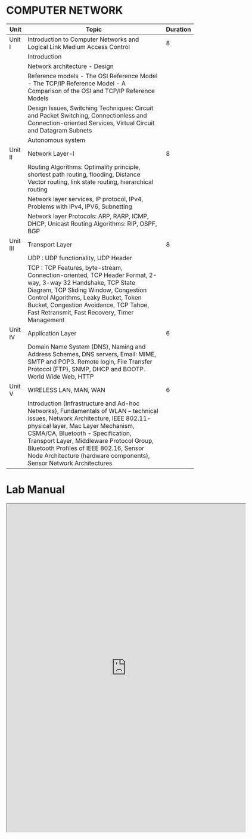 # COMPUTER NETWORK 




| Unit               | Topic                                                            | Duration |
|---------------------|------------------------------------------------------------------|----------|
| Unit I              | Introduction to Computer Networks and Logical Link Medium Access Control | 8        |
|                     | Introduction                                                   |          |
|                     | Network architecture - Design                                  |          |
|                     | Reference models - The OSI Reference Model - The TCP/IP Reference Model - A Comparison of the OSI and TCP/IP Reference Models |          |
|                     | Design Issues, Switching Techniques: Circuit and Packet Switching, Connectionless and Connection-oriented Services, Virtual Circuit and Datagram Subnets |          |
|                     | Autonomous system                                               |          |
| Unit II             | Network Layer-I                                                 | 8        |
|                     | Routing Algorithms: Optimality principle, shortest path routing, flooding, Distance Vector routing, link state routing, hierarchical routing |          |
|                     | Network layer services, IP protocol, IPv4, Problems with IPv4, IPV6, Subnetting |          |
|                     | Network layer Protocols: ARP, RARP, ICMP, DHCP, Unicast Routing Algorithms: RIP, OSPF, BGP |          |
| Unit III            | Transport Layer                                                 | 8        |
|                     | UDP : UDP functionality, UDP Header                             |          |
|                     | TCP : TCP Features, byte-stream, Connection-oriented, TCP Header Format, 2-way, 3-way 32 Handshake, TCP State Diagram, TCP Sliding Window, Congestion Control Algorithms, Leaky Bucket, Token Bucket, Congestion Avoidance, TCP Tahoe, Fast Retransmit, Fast Recovery, Timer Management |          |
| Unit IV             | Application Layer                                                | 6        |
|                     | Domain Name System (DNS), Naming and Address Schemes, DNS servers, Email: MIME, SMTP and POP3. Remote login, File Transfer Protocol (FTP), SNMP, DHCP and BOOTP. World Wide Web, HTTP |          |
| Unit V              | WIRELESS LAN, MAN, WAN                                           | 6        |
|                     | Introduction (Infrastructure and Ad-hoc Networks), Fundamentals of WLAN – technical issues, Network Architecture, IEEE 802.11- physical layer, Mac Layer Mechanism, CSMA/CA, Bluetooth - Specification, Transport Layer, Middleware Protocol Group, Bluetooth Profiles of IEEE 802.16, Sensor Node Architecture (hardware components), Sensor Network Architectures |          |


# Lab Manual

<iframe src="https://drive.google.com/file/d/1zgRv7tgLa1vsHV-aoUw0EeG-DelKvPRY/preview" width="640" height="880" allow="autoplay"></iframe>